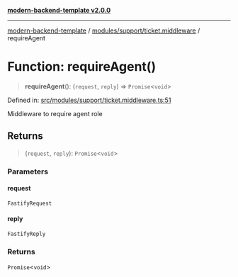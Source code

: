 [**modern-backend-template v2.0.0**](../../../../README.md)

***

[modern-backend-template](../../../../modules.md) / [modules/support/ticket.middleware](../README.md) / requireAgent

# Function: requireAgent()

> **requireAgent**(): (`request`, `reply`) => `Promise`\<`void`\>

Defined in: [src/modules/support/ticket.middleware.ts:51](https://github.com/maemreyo/saas-4cus-nodejs/blob/2a5b3f3aa11335dfa561e80e1feabb8e6084261e/src/modules/support/ticket.middleware.ts#L51)

Middleware to require agent role

## Returns

> (`request`, `reply`): `Promise`\<`void`\>

### Parameters

#### request

`FastifyRequest`

#### reply

`FastifyReply`

### Returns

`Promise`\<`void`\>

